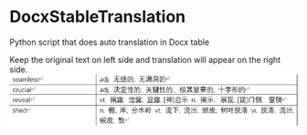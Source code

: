 # DocxStableTranslation
Python script that does auto translation in Docx table

Keep the original text on left side and translation will appear on the right side.
![My Image](Sample.png)
